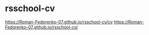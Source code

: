 # rsschool-cv
https://Roman-Fedorenko-07.github.io/rsschool-cv/cv
https://Roman-Fedorenko-07.github.io/rsschool-cv/
